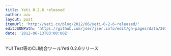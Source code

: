 ```yaml
---
title: Yeti 0.2.6 released
author: azu
layout: post
itemUrl: 'http://yeti.cx/blog/2012/06/yeti-0-2-6-released/'
editJSONPath: 'https://github.com/jser/jser.info/edit/gh-pages/data/2012/06/index.json'
date: '2012-06-13T03:00:00Z'
---
```

YUI Test等のCLI統合ツールYeti 0.2.6リリース
